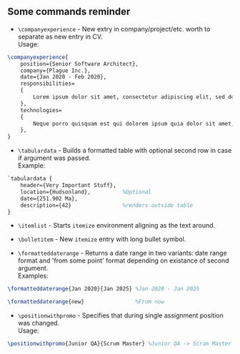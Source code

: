 ## Some commands reminder

* `\companyexperience` - New extry in company/project/etc. worth to separate as new entry in CV.<br>
Usage:
```tex
\companyexperience{
    position={Senior Software Architect},
    company={Plague Inc.},
    date={Jan 2020 - Feb 2020},
    responsibilities=
    {
        Lorem ipsum dolor sit amet, consectetur adipiscing elit, sed do eiusmod tempor incididunt ut labore et dolore magna aliqua. Ut enim ad minim veniam, quis nostrud exercitation ullamco laboris nisi ut aliquip ex ea commodo consequat. Duis aute irure dolor in reprehenderit in voluptate velit esse cillum dolore eu fugiat nulla pariatur. Excepteur sint occaecat cupidatat non proident, sunt in culpa qui officia deserunt mollit anim id est laborum.
    },
    technologies=
    {
        Neque porro quisquam est qui dolorem ipsum quia dolor sit amet, consectetur, adipisci velit.
    },
}
```

* `\tabulardata` - Builds a formatted table with optional second row in case if argument was passed.<br>
Example:
```tex
`tabulardata {
    header={Very Important Stuff},
    location={Hudsonland},          %Optional
    date={251.902 Ma},
    description={42}                %renders outside table
}
```

* `\itemlist` - Starts `itemize` environment aligning as the text around.

* `\bulletitem` - New `itemize` entry with long bullet symbol.

* `\formatteddaterange` - Returns a date range in two variants: date range format and 'from some point' format depending on existance of second argument.<br>
Examples:
```tex
\formatteddaterange{Jan 2020}{Jan 2025} %Jan 2020 - Jan 2025

\formatteddaterange{new}                %From now
```

* `\positionwithpromo` - Specifies that during single assignment position was changed.<br>
Usage:
```tex
\positionwithpromo{Junior QA}{Scrum Master} %Junior QA -> Scrum Master
```